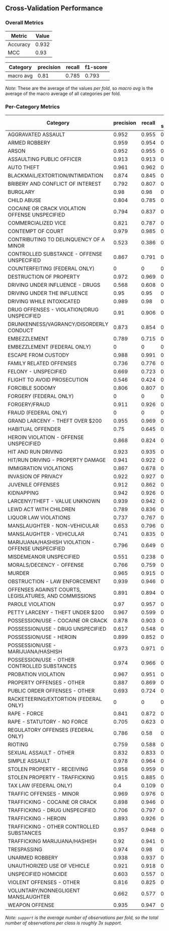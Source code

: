 ## Cross-Validation Performance

### Overall Metrics

| Metric   | Value |
| -------- | ----- |
| Accuracy | 0.932 |
| MCC      | 0.93  |


| Category  | precision | recall | f1-score |
| --------- | --------- | ------ | -------- |
| macro avg | 0.81      | 0.785  | 0.793    |

*Note*: These are the average of the values *per fold*, so *macro avg* is the average of the macro average of all categories per fold.

### Per-Category Metrics

| Category                                               | precision | recall | f1-score | support |
| ------------------------------------------------------ | --------- | ------ | -------- | ------- |
| AGGRAVATED ASSAULT                                     | 0.952     | 0.955  | 0.953    | 4085    |
| ARMED ROBBERY                                          | 0.959     | 0.954  | 0.956    | 1021    |
| ARSON                                                  | 0.952     | 0.955  | 0.953    | 344     |
| ASSAULTING PUBLIC OFFICER                              | 0.913     | 0.913  | 0.913    | 588     |
| AUTO THEFT                                             | 0.961     | 0.962  | 0.961    | 1660    |
| BLACKMAIL/EXTORTION/INTIMIDATION                       | 0.874     | 0.845  | 0.859    | 652     |
| BRIBERY AND CONFLICT OF INTEREST                       | 0.792     | 0.807  | 0.799    | 216     |
| BURGLARY                                               | 0.98      | 0.98   | 0.98     | 2214    |
| CHILD ABUSE                                            | 0.804     | 0.785  | 0.793    | 139     |
| COCAINE OR CRACK VIOLATION OFFENSE UNSPECIFIED         | 0.794     | 0.837  | 0.814    | 47      |
| COMMERCIALIZED VICE                                    | 0.821     | 0.787  | 0.803    | 666     |
| CONTEMPT OF COURT                                      | 0.979     | 0.985  | 0.982    | 2946    |
| CONTRIBUTING TO DELINQUENCY OF A MINOR                 | 0.523     | 0.386  | 0.43     | 50      |
| CONTROLLED SUBSTANCE - OFFENSE UNSPECIFIED             | 0.867     | 0.791  | 0.826    | 280     |
| COUNTERFEITING (FEDERAL ONLY)                          | 0         | 0      | 0        | 2       |
| DESTRUCTION OF PROPERTY                                | 0.972     | 0.969  | 0.97     | 2560    |
| DRIVING UNDER INFLUENCE - DRUGS                        | 0.568     | 0.608  | 0.586    | 34      |
| DRIVING UNDER THE INFLUENCE                            | 0.95      | 0.95   | 0.95     | 2195    |
| DRIVING WHILE INTOXICATED                              | 0.989     | 0.98   | 0.984    | 2391    |
| DRUG OFFENSES - VIOLATION/DRUG UNSPECIFIED             | 0.91      | 0.906  | 0.908    | 3113    |
| DRUNKENNESS/VAGRANCY/DISORDERLY CONDUCT                | 0.873     | 0.854  | 0.863    | 380     |
| EMBEZZLEMENT                                           | 0.789     | 0.715  | 0.748    | 100     |
| EMBEZZLEMENT (FEDERAL ONLY)                            | 0         | 0      | 0        | 1       |
| ESCAPE FROM CUSTODY                                    | 0.988     | 0.991  | 0.989    | 4035    |
| FAMILY RELATED OFFENSES                                | 0.736     | 0.776  | 0.755    | 442     |
| FELONY - UNSPECIFIED                                   | 0.669     | 0.723  | 0.691    | 122     |
| FLIGHT TO AVOID PROSECUTION                            | 0.546     | 0.424  | 0.476    | 38      |
| FORCIBLE SODOMY                                        | 0.806     | 0.807  | 0.805    | 76      |
| FORGERY (FEDERAL ONLY)                                 | 0         | 0      | 0        | 2       |
| FORGERY/FRAUD                                          | 0.911     | 0.926  | 0.918    | 4687    |
| FRAUD (FEDERAL ONLY)                                   | 0         | 0      | 0        | 2       |
| GRAND LARCENY - THEFT OVER $200                        | 0.955     | 0.969  | 0.962    | 2412    |
| HABITUAL OFFENDER                                      | 0.75      | 0.645  | 0.689    | 53      |
| HEROIN VIOLATION - OFFENSE UNSPECIFIED                 | 0.868     | 0.824  | 0.843    | 24      |
| HIT AND RUN DRIVING                                    | 0.923     | 0.935  | 0.929    | 303     |
| HIT/RUN DRIVING - PROPERTY DAMAGE                      | 0.941     | 0.922  | 0.931    | 362     |
| IMMIGRATION VIOLATIONS                                 | 0.867     | 0.678  | 0.759    | 19      |
| INVASION OF PRIVACY                                    | 0.922     | 0.927  | 0.924    | 1235    |
| JUVENILE OFFENSES                                      | 0.912     | 0.862  | 0.885    | 144     |
| KIDNAPPING                                             | 0.942     | 0.926  | 0.933    | 553     |
| LARCENY/THEFT - VALUE UNKNOWN                          | 0.939     | 0.942  | 0.941    | 3139    |
| LEWD ACT WITH CHILDREN                                 | 0.789     | 0.836  | 0.811    | 596     |
| LIQUOR LAW VIOLATIONS                                  | 0.737     | 0.767  | 0.751    | 214     |
| MANSLAUGHTER - NON-VEHICULAR                           | 0.653     | 0.796  | 0.717    | 139     |
| MANSLAUGHTER - VEHICULAR                               | 0.741     | 0.835  | 0.784    | 117     |
| MARIJUANA/HASHISH VIOLATION - OFFENSE UNSPECIFIED      | 0.796     | 0.649  | 0.712    | 62      |
| MISDEMEANOR UNSPECIFIED                                | 0.551     | 0.238  | 0.329    | 57      |
| MORALS/DECENCY - OFFENSE                               | 0.766     | 0.759  | 0.762    | 412     |
| MURDER                                                 | 0.965     | 0.915  | 0.939    | 621     |
| OBSTRUCTION - LAW ENFORCEMENT                          | 0.939     | 0.946  | 0.943    | 4214    |
| OFFENSES AGAINST COURTS, LEGISLATURES, AND COMMISSIONS | 0.891     | 0.894  | 0.893    | 1965    |
| PAROLE VIOLATION                                       | 0.97      | 0.957  | 0.963    | 946     |
| PETTY LARCENY - THEFT UNDER $200                       | 0.967     | 0.599  | 0.739    | 175     |
| POSSESSION/USE - COCAINE OR CRACK                      | 0.878     | 0.903  | 0.889    | 68      |
| POSSESSION/USE - DRUG UNSPECIFIED                      | 0.617     | 0.548  | 0.58     | 189     |
| POSSESSION/USE - HEROIN                                | 0.899     | 0.852  | 0.873    | 25      |
| POSSESSION/USE - MARIJUANA/HASHISH                     | 0.973     | 0.971  | 0.972    | 556     |
| POSSESSION/USE - OTHER CONTROLLED SUBSTANCES           | 0.974     | 0.966  | 0.97     | 3271    |
| PROBATION VIOLATION                                    | 0.967     | 0.951  | 0.959    | 1158    |
| PROPERTY OFFENSES - OTHER                              | 0.887     | 0.869  | 0.878    | 446     |
| PUBLIC ORDER OFFENSES - OTHER                          | 0.693     | 0.724  | 0.708    | 1871    |
| RACKETEERING/EXTORTION (FEDERAL ONLY)                  | 0         | 0      | 0        | 2       |
| RAPE - FORCE                                           | 0.841     | 0.872  | 0.856    | 641     |
| RAPE - STATUTORY - NO FORCE                            | 0.705     | 0.623  | 0.648    | 140     |
| REGULATORY OFFENSES (FEDERAL ONLY)                     | 0.786     | 0.58   | 0.666    | 70      |
| RIOTING                                                | 0.759     | 0.588  | 0.66     | 119     |
| SEXUAL ASSAULT - OTHER                                 | 0.832     | 0.833  | 0.832    | 971     |
| SIMPLE ASSAULT                                         | 0.978     | 0.964  | 0.971    | 4577    |
| STOLEN PROPERTY - RECEIVING                            | 0.958     | 0.959  | 0.958    | 1193    |
| STOLEN PROPERTY - TRAFFICKING                          | 0.915     | 0.885  | 0.9      | 491     |
| TAX LAW (FEDERAL ONLY)                                 | 0.4       | 0.109  | 0.169    | 30      |
| TRAFFIC OFFENSES - MINOR                               | 0.969     | 0.976  | 0.972    | 8593    |
| TRAFFICKING - COCAINE OR CRACK                         | 0.898     | 0.946  | 0.922    | 185     |
| TRAFFICKING - DRUG UNSPECIFIED                         | 0.706     | 0.797  | 0.748    | 516     |
| TRAFFICKING - HEROIN                                   | 0.893     | 0.926  | 0.909    | 54      |
| TRAFFICKING - OTHER CONTROLLED SUBSTANCES              | 0.957     | 0.948  | 0.952    | 2937    |
| TRAFFICKING MARIJUANA/HASHISH                          | 0.92      | 0.941  | 0.93     | 255     |
| TRESPASSING                                            | 0.974     | 0.98   | 0.977    | 1916    |
| UNARMED ROBBERY                                        | 0.938     | 0.937  | 0.938    | 377     |
| UNAUTHORIZED USE OF VEHICLE                            | 0.921     | 0.918  | 0.919    | 304     |
| UNSPECIFIED HOMICIDE                                   | 0.603     | 0.557  | 0.578    | 60      |
| VIOLENT OFFENSES - OTHER                               | 0.816     | 0.825  | 0.82     | 606     |
| VOLUNTARY/NONNEGLIGENT MANSLAUGHTER                    | 0.662     | 0.577  | 0.613    | 54      |
| WEAPON OFFENSE                                         | 0.935     | 0.947  | 0.941    | 2441    |

*Note: `support` is the average number of observations per fold, so the total number of observations per class is roughly 3x support.*